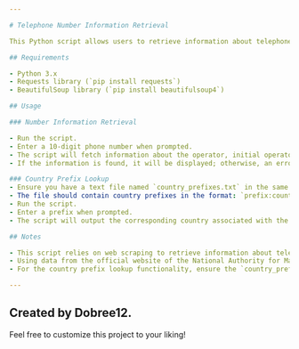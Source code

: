 ```yaml
---

# Telephone Number Information Retrieval

This Python script allows users to retrieve information about telephone numbers in Romania and find the corresponding country for a given phone prefix.

## Requirements

- Python 3.x
- Requests library (`pip install requests`)
- BeautifulSoup library (`pip install beautifulsoup4`)

## Usage

### Number Information Retrieval

- Run the script.
- Enter a 10-digit phone number when prompted.
- The script will fetch information about the operator, initial operator, current date, and number type associated with the entered phone number.
- If the information is found, it will be displayed; otherwise, an error message will be shown.

### Country Prefix Lookup
- Ensure you have a text file named `country_prefixes.txt` in the same directory as the script.
- The file should contain country prefixes in the format: `prefix:country`.
- Run the script.
- Enter a prefix when prompted.
- The script will output the corresponding country associated with the entered prefix if found; otherwise, it will display a message indicating that the prefix is not associated with any known country.

## Notes

- This script relies on web scraping to retrieve information about telephone numbers. Please use it responsibly and respect the terms of service of the website being scraped (`https://www.portabilitate.ro`).
- Using data from the official website of the National Authority for Management and Regulation in Communications of Romania (ANCOM), available at(`https://www.ancom.ro/legislatie-organizare-ancom_5620#`).
- For the country prefix lookup functionality, ensure the `country_prefixes.txt` file is properly formatted with one prefix-country pair per line separated by a colon (`:`).

---
```

## Created by Dobree12.

Feel free to customize this project to your liking! 
